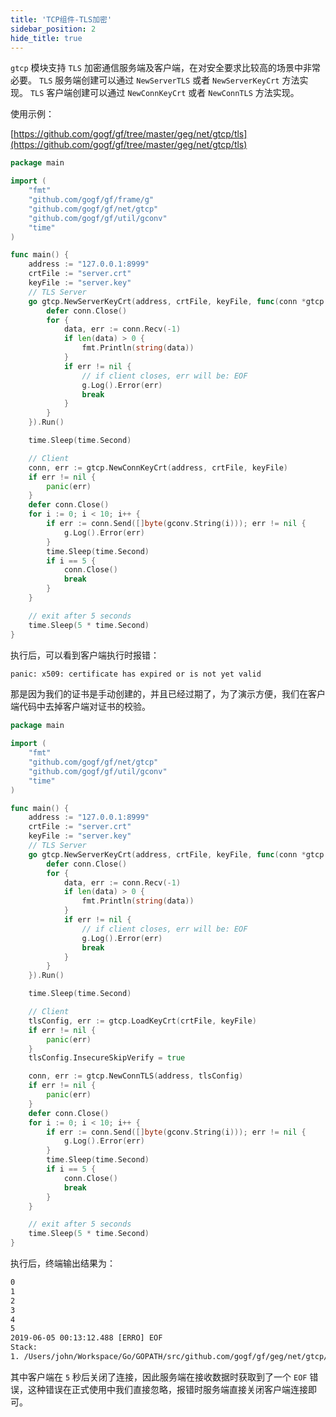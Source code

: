 ```yaml
---
title: 'TCP组件-TLS加密'
sidebar_position: 2
hide_title: true
---
```


`gtcp` 模块支持 `TLS` 加密通信服务端及客户端，在对安全要求比较高的场景中非常必要。 `TLS` 服务端创建可以通过 `NewServerTLS` 或者 `NewServerKeyCrt` 方法实现。 `TLS` 客户端创建可以通过 `NewConnKeyCrt` 或者 `NewConnTLS` 方法实现。

使用示例：

[https://github.com/gogf/gf/tree/master/geg/net/gtcp/tls](https://github.com/gogf/gf/tree/master/geg/net/gtcp/tls)

```go
package main

import (
    "fmt"
    "github.com/gogf/gf/frame/g"
    "github.com/gogf/gf/net/gtcp"
    "github.com/gogf/gf/util/gconv"
    "time"
)

func main() {
    address := "127.0.0.1:8999"
    crtFile := "server.crt"
    keyFile := "server.key"
    // TLS Server
    go gtcp.NewServerKeyCrt(address, crtFile, keyFile, func(conn *gtcp.Conn) {
        defer conn.Close()
        for {
            data, err := conn.Recv(-1)
            if len(data) > 0 {
                fmt.Println(string(data))
            }
            if err != nil {
                // if client closes, err will be: EOF
                g.Log().Error(err)
                break
            }
        }
    }).Run()

    time.Sleep(time.Second)

    // Client
    conn, err := gtcp.NewConnKeyCrt(address, crtFile, keyFile)
    if err != nil {
        panic(err)
    }
    defer conn.Close()
    for i := 0; i < 10; i++ {
        if err := conn.Send([]byte(gconv.String(i))); err != nil {
            g.Log().Error(err)
        }
        time.Sleep(time.Second)
        if i == 5 {
            conn.Close()
            break
        }
    }

    // exit after 5 seconds
    time.Sleep(5 * time.Second)
}

```

执行后，可以看到客户端执行时报错：

```html
panic: x509: certificate has expired or is not yet valid

```

那是因为我们的证书是手动创建的，并且已经过期了，为了演示方便，我们在客户端代码中去掉客户端对证书的校验。

```go
package main

import (
    "fmt"
    "github.com/gogf/gf/net/gtcp"
    "github.com/gogf/gf/util/gconv"
    "time"
)

func main() {
    address := "127.0.0.1:8999"
    crtFile := "server.crt"
    keyFile := "server.key"
    // TLS Server
    go gtcp.NewServerKeyCrt(address, crtFile, keyFile, func(conn *gtcp.Conn) {
        defer conn.Close()
        for {
            data, err := conn.Recv(-1)
            if len(data) > 0 {
                fmt.Println(string(data))
            }
            if err != nil {
                // if client closes, err will be: EOF
                g.Log().Error(err)
                break
            }
        }
    }).Run()

    time.Sleep(time.Second)

    // Client
    tlsConfig, err := gtcp.LoadKeyCrt(crtFile, keyFile)
    if err != nil {
        panic(err)
    }
    tlsConfig.InsecureSkipVerify = true

    conn, err := gtcp.NewConnTLS(address, tlsConfig)
    if err != nil {
        panic(err)
    }
    defer conn.Close()
    for i := 0; i < 10; i++ {
        if err := conn.Send([]byte(gconv.String(i))); err != nil {
            g.Log().Error(err)
        }
        time.Sleep(time.Second)
        if i == 5 {
            conn.Close()
            break
        }
    }

    // exit after 5 seconds
    time.Sleep(5 * time.Second)
}

```

执行后，终端输出结果为：

```html
0
1
2
3
4
5
2019-06-05 00:13:12.488 [ERRO] EOF
Stack:
1. /Users/john/Workspace/Go/GOPATH/src/github.com/gogf/gf/geg/net/gtcp/tls/gtcp_server_client.go:25

```

其中客户端在 `5` 秒后关闭了连接，因此服务端在接收数据时获取到了一个 `EOF` 错误，这种错误在正式使用中我们直接忽略，报错时服务端直接关闭客户端连接即可。